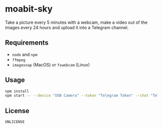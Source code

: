 # moabit-sky

Take a picture every 5 minutes with a webcam, make a video out of the images every 24 hours and upload it into a Telegram channel.

## Requirements

* `node` and `npm`
* `ffmpeg`
* `imagesnap` (MacOS) or `fswebcam` (Linux)

## Usage

```bash
npm install
npm start -- --device "USB Camera" --token "Telegram Token" --chat "Telegram Chat ID"
```

## License

`UNLICENSE`

